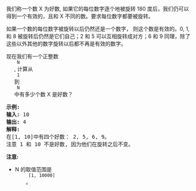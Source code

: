 <html>
 <body>
  <p>
   我们称一个数 X 为好数, 如果它的每位数字逐个地被旋转 180 度后，我们仍可以得到一个有效的，且和 X 不同的数。要求每位数字都要被旋转。
  </p>
  <p>
   如果一个数的每位数字被旋转以后仍然还是一个数字， 则这个数是有效的。0, 1, 和 8 被旋转后仍然是它们自己；2 和 5 可以互相旋转成对方；6 和 9 同理，除了这些以外其他的数字旋转以后都不再是有效的数字。
  </p>
  <p>
   现在我们有一个正整数
   <code>
    N
   </code>
   , 计算从
   <code>
    1
   </code>
   到
   <code>
    N
   </code>
   中有多少个数 X 是好数？
  </p>
  <pre>
<strong>示例:</strong>
<strong>输入:</strong> 10
<strong>输出:</strong> 4
<strong>解释:</strong> 
在[1, 10]中有四个好数： 2, 5, 6, 9。
注意 1 和 10 不是好数, 因为他们在旋转之后不变。
</pre>
  <p>
   <strong>
    注意:
   </strong>
  </p>
  <ul>
   <li>
    N 的取值范围是
    <code>
     [1, 10000]
    </code>
    。
   </li>
  </ul>
 </body>
</html>